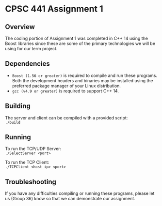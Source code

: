 # CPSC 441 Assignment 1

## Overview
The coding portion of Assignment 1 was completed in C++ 14 using the Boost libraries since these are some of the primary technologies we will be using for our term project.

## Dependencies
- `Boost (1.56 or greater)` is required to compile and run these programs. Both the development headers and binaries may be installed using the preferred package manager of your Linux distribution.
- `gcc (v4.9 or greater)` is required to support C++ 14.

## Building
The server and client can be compiled with a provided script:<br>
`./build`

## Running
To run the TCP/UDP Server:<br>
`./SelectServer <port>`

To run the TCP Client:<br>
`./TCPClient <host ip> <port>`

## Troubleshooting
If you have any difficulties compiling or running these programs, please let us (Group 36) know so that we can demonstrate our assignment.
